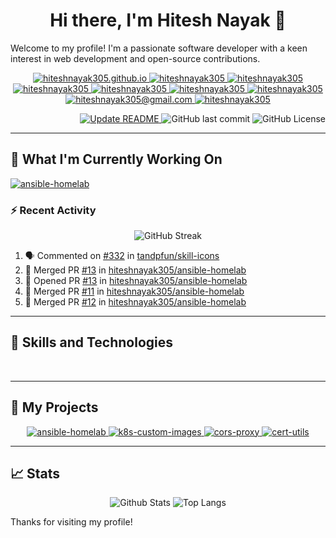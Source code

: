 <h1 align="center">Hi there, I'm Hitesh Nayak 👋</h1>

Welcome to my profile! I'm a passionate software developer with a keen interest in web development and open-source contributions.

<p align="center">
    <a href="https://hiteshnayak305.github.io">
        <img alt="hiteshnayak305.github.io" title="Website" src="https://img.shields.io/badge/hiteshnayak305.github.io-black?style=for-the-badge&logo=github&logoColor=white"/>
    </a>
    <a href="https://github.com/hiteshnayak305">
        <img alt="hiteshnayak305" title="Github" src="https://img.shields.io/badge/hiteshnayak305-black?style=for-the-badge&logo=github&logoColor=white"/>
    </a>
    <a href="https://keyserver.ubuntu.com/pks/lookup?search=hiteshnayak305&fingerprint=on&op=index">
        <img alt="hiteshnayak305" title="GNU Privacy Guard" src="https://img.shields.io/badge/2E4D20F7F119206B-black?style=for-the-badge&logo=gnuprivacyguard&logoColor=white&label=GPG&labelColor=black"/>
        <img alt="hiteshnayak305" title="GNU Privacy Guard" src="https://img.shields.io/badge/D1EE65392CD1E987-black?style=for-the-badge&logo=gnuprivacyguard&logoColor=white&label=GPG&labelColor=black"/>
    </a>
    <a href="https://hub.docker.com/u/hiteshnayak305">
        <img alt="hiteshnayak305" title="Docker Hub" src="https://img.shields.io/badge/hiteshnayak305-black?style=for-the-badge&logo=docker&logoColor=white"/>
    </a>
    <a href="https://galaxy.ansible.com/ui/namespaces/hiteshnayak305">
        <img alt="hiteshnayak305" title="Ansible Galaxy" src="https://img.shields.io/badge/hiteshnayak305-black?style=for-the-badge&logo=ansible&logoColor=white"/>
    </a>
    <a href="https://artifacthub.io/packages/search?user=hiteshnayak305">
        <img alt="hiteshnayak305" title="Artifact Hub" src="https://img.shields.io/badge/hiteshnayak305-black?style=for-the-badge&logo=artifacthub&logoColor=white"/>
    </a>
    <a href="mailto:hiteshnayak305@gmail.com">
        <img alt="hiteshnayak305@gmail.com" title="Gmail" src="https://img.shields.io/badge/hiteshnayak305%40gmail.com-black?style=for-the-badge&logo=gmail&logoColor=white"/>
    </a>
    <a href="https://www.linkedin.com/in/hiteshnayak305">
        <img alt="hiteshnayak305" title="LinkedIn" src="https://img.shields.io/badge/hiteshnayak305-black?style=for-the-badge&label=linkedin&labelColor=black"/>
    </a>
</p>

<p align="right">
  <a href="https://github.com/hiteshnayak305/hiteshnayak305/actions/workflows/update-readme.yml">
    <img alt="Update README" title="Update README" src="https://github.com/hiteshnayak305/hiteshnayak305/actions/workflows/update-readme.yml/badge.svg"/>
  </a>
  <img alt="GitHub last commit" title="GitHub last commit" src="https://img.shields.io/github/last-commit/hiteshnayak305/hiteshnayak305?logo=github&labelColor=343434"/>
  <img alt="GitHub License" title="GitHub License" src="https://img.shields.io/github/license/hiteshnayak305/hiteshnayak305?logo=github&labelColor=343434"/>
</p>

----------

## 🌱 What I'm Currently Working On

<p align="left">
  <a href="https://github.com/hiteshnayak305/ansible-homelab">
    <img alt="ansible-homelab" src="https://github-readme-stats.vercel.app/api/pin/?username=hiteshnayak305&repo=ansible-homelab"/>
  </a>
</p>

### ⚡ Recent Activity

<p align="center">
  <img alt="GitHub Streak" src="https://github-readme-streak-stats.herokuapp.com?user=hiteshnayak305&theme=github-light&date_format=j%20M%5B%20Y%5D"/>
</p>

<!--START_SECTION:activity-->
1. 🗣 Commented on [#332](https://github.com/tandpfun/skill-icons/issues/332#issuecomment-2660107101) in [tandpfun/skill-icons](https://github.com/tandpfun/skill-icons)
2. 🎉 Merged PR [#13](https://github.com/hiteshnayak305/ansible-homelab/pull/13) in [hiteshnayak305/ansible-homelab](https://github.com/hiteshnayak305/ansible-homelab)
3. 💪 Opened PR [#13](https://github.com/hiteshnayak305/ansible-homelab/pull/13) in [hiteshnayak305/ansible-homelab](https://github.com/hiteshnayak305/ansible-homelab)
4. 🎉 Merged PR [#11](https://github.com/hiteshnayak305/ansible-homelab/pull/11) in [hiteshnayak305/ansible-homelab](https://github.com/hiteshnayak305/ansible-homelab)
5. 🎉 Merged PR [#12](https://github.com/hiteshnayak305/ansible-homelab/pull/12) in [hiteshnayak305/ansible-homelab](https://github.com/hiteshnayak305/ansible-homelab)
<!--END_SECTION:activity-->

----------

## 🚀 Skills and Technologies

<p align="center">
  <img alt="" src="https://skillicons.dev/icons?i=java,js&theme=light"/>
  <img alt="" src="https://skillicons.dev/icons?i=spring,nodejs,express,react&theme=light"/>
  <img alt="" src="https://skillicons.dev/icons?i=ansible,kubernetes,docker,githubactions,git,jenkins,grafana,prometheus,aws&theme=light"/>
  <img alt="" src="https://skillicons.dev/icons?i=eclipse,vscode,postman&theme=light"/>
</p>

----------

## 🔭 My Projects

<p align="center">
  <a href="https://github.com/hiteshnayak305/ansible-homelab">
    <img alt="ansible-homelab" src="https://github-readme-stats.vercel.app/api/pin/?username=hiteshnayak305&repo=ansible-homelab"/>
  </a>
  <a href="https://github.com/hiteshnayak305/k8s-custom-images">
    <img alt="k8s-custom-images" src="https://github-readme-stats.vercel.app/api/pin/?username=hiteshnayak305&repo=k8s-custom-images"/>
  </a>
  <a href="https://github.com/hiteshnayak305/cors-proxy">
    <img alt="cors-proxy" src="https://github-readme-stats.vercel.app/api/pin/?username=hiteshnayak305&repo=cors-proxy"/>
  </a>
  <a href="https://github.com/hiteshnayak305/cert-utils">
    <img alt="cert-utils" src="https://github-readme-stats.vercel.app/api/pin/?username=hiteshnayak305&repo=cert-utils"/>
  </a>
</p>

----------

## 📈 Stats

<p align="center">
  <img alt="Github Stats" title="" src="https://github-readme-stats.vercel.app/api?username=hiteshnayak305&show_icons=true&custom_title=Github%20Stats">
  <img alt="Top Langs" title="" src="https://github-readme-stats.vercel.app/api/top-langs/?username=hiteshnayak305&layout=compact">
</p>

Thanks for visiting my profile!
